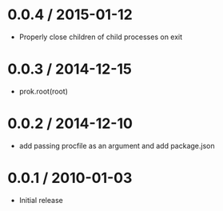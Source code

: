 
0.0.4 / 2015-01-12
==================

  * Properly close children of child processes on exit

0.0.3 / 2014-12-15
==================

  * prok.root(root)

0.0.2 / 2014-12-10
==================

  * add passing procfile as an argument and add package.json

0.0.1 / 2010-01-03
==================

  * Initial release
